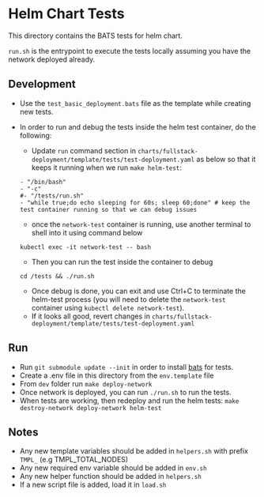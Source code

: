 # Helm Chart Tests
This directory contains the BATS tests for helm chart. 

`run.sh` is the entrypoint to execute the tests locally assuming
you have the network deployed already.

## Development
- Use the `test_basic_deployment.bats` file as the template while creating new tests.
- In order to run and debug the tests inside the helm test container, do the following:

    - Update `run` command section in `charts/fullstack-deployment/template/tests/test-deployment.yaml` as below so that it keeps it running when we run `make helm-test`:
  ```
  - "/bin/bash"
  - "-c"
  #- "/tests/run.sh"
  - "while true;do echo sleeping for 60s; sleep 60;done" # keep the test container running so that we can debug issues 
  ```
  - once the `network-test` container is running, use another terminal to shell into it using command below
  ```
  kubectl exec -it network-test -- bash 
  ```
  - Then you can run the test inside the container to debug 
  ```
  cd /tests && ./run.sh 
  ```
  - Once debug is done, you can exit and use Ctrl+C to terminate the helm-test process (you will need to delete the `network-test` container using `kubectl delete network-test`).
  - If it looks all good, revert changes in `charts/fullstack-deployment/template/tests/test-deployment.yaml`

## Run
- Run `git submodule update --init` in order to install [bats](https://github.com/bats-core) for tests. 
- Create a .env file in this directory from the `env.template` file
- From `dev` folder run `make deploy-network`
- Once network is deployed, you can run `./run.sh` to run the tests.
- When tests are working, then redeploy and run the helm tests: `make destroy-network deploy-network helm-test`

## Notes
- Any new template variables should be added in `helpers.sh` with prefix `TMPL_` (e.g TMPL_TOTAL_NODES)  
- Any new required env variable should be added in `env.sh`
- Any new helper function should be added in `helpers.sh`
- If a new script file is added, load it in `load.sh`